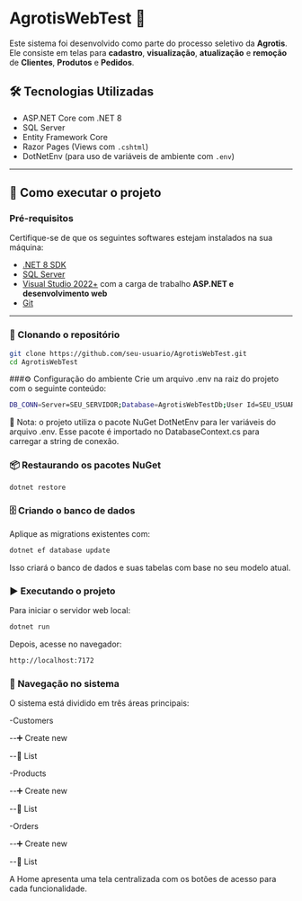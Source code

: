 # AgrotisWebTest 🌱

Este sistema foi desenvolvido como parte do processo seletivo da **Agrotis**.  
Ele consiste em telas para **cadastro**, **visualização**, **atualização** e **remoção** de **Clientes**, **Produtos** e **Pedidos**.

## 🛠️ Tecnologias Utilizadas

- ASP.NET Core com .NET 8
- SQL Server
- Entity Framework Core
- Razor Pages (Views com `.cshtml`)
- DotNetEnv (para uso de variáveis de ambiente com `.env`)

---

## 🚀 Como executar o projeto

### Pré-requisitos

Certifique-se de que os seguintes softwares estejam instalados na sua máquina:

- [.NET 8 SDK](https://dotnet.microsoft.com/en-us/download)
- [SQL Server](https://www.microsoft.com/pt-br/sql-server/sql-server-downloads)
- [Visual Studio 2022+](https://visualstudio.microsoft.com/) com a carga de trabalho **ASP.NET e desenvolvimento web**
- [Git](https://git-scm.com/)

---

### 🔄 Clonando o repositório

```bash
git clone https://github.com/seu-usuario/AgrotisWebTest.git
cd AgrotisWebTest
```
###⚙️ Configuração do ambiente
Crie um arquivo .env na raiz do projeto com o seguinte conteúdo:

```bash
DB_CONN=Server=SEU_SERVIDOR;Database=AgrotisWebTestDb;User Id=SEU_USUARIO;Password=SUA_SENHA;TrustServerCertificate=True;
```
🧪 Nota: o projeto utiliza o pacote NuGet DotNetEnv para ler variáveis do arquivo .env.
Esse pacote é importado no DatabaseContext.cs para carregar a string de conexão.

### 📦 Restaurando os pacotes NuGet

```bash
dotnet restore
```
### 🗄️ Criando o banco de dados
Aplique as migrations existentes com:

```bash
dotnet ef database update
```
Isso criará o banco de dados e suas tabelas com base no seu modelo atual.

### ▶️ Executando o projeto
Para iniciar o servidor web local:
```bash
dotnet run
```
Depois, acesse no navegador:
```bash
http://localhost:7172
```
### 🧭 Navegação no sistema

O sistema está dividido em três áreas principais:

-Customers

--➕ Create new

--📄 List

-Products

--➕ Create new

--📄 List

-Orders

--➕ Create new

--📄 List

A Home apresenta uma tela centralizada com os botões de acesso para cada funcionalidade.